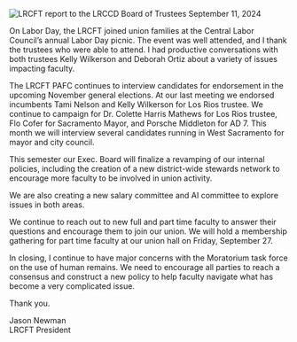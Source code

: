 <!-- Page 1 -->
![LRCFT report to the LRCCD Board of Trustees September 11, 2024](https://via.placeholder.com/993x768.png?text=LRCFT+report+to+the+LRCCD+Board+of+Trustees+September+11,+2024)

On Labor Day, the LRCFT joined union families at the Central Labor Council’s annual Labor Day picnic. The event was well attended, and I thank the trustees who were able to attend. I had productive conversations with both trustees Kelly Wilkerson and Deborah Ortiz about a variety of issues impacting faculty.

The LRCFT PAFC continues to interview candidates for endorsement in the upcoming November general elections. At our last meeting we endorsed incumbents Tami Nelson and Kelly Wilkerson for Los Rios trustee. We continue to campaign for Dr. Colette Harris Mathews for Los Rios trustee, Flo Cofer for Sacramento Mayor, and Porsche Middleton for AD 7. This month we will interview several candidates running in West Sacramento for mayor and city council.

This semester our Exec. Board will finalize a revamping of our internal policies, including the creation of a new district-wide stewards network to encourage more faculty to be involved in union activity.

We are also creating a new salary committee and AI committee to explore issues in both areas.

We continue to reach out to new full and part time faculty to answer their questions and encourage them to join our union. We will hold a membership gathering for part time faculty at our union hall on Friday, September 27.

In closing, I continue to have major concerns with the Moratorium task force on the use of human remains. We need to encourage all parties to reach a consensus and construct a new policy to help faculty navigate what has become a very complicated issue.

Thank you.

Jason Newman  
LRCFT President
<!-- Page 2 -->

